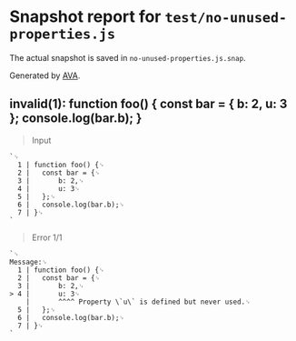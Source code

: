 # Snapshot report for `test/no-unused-properties.js`

The actual snapshot is saved in `no-unused-properties.js.snap`.

Generated by [AVA](https://avajs.dev).

## invalid(1): function foo() { const bar = { b: 2, u: 3 }; console.log(bar.b); }

> Input

    `␊
      1 | function foo() {␊
      2 | 	const bar = {␊
      3 | 		b: 2,␊
      4 | 		u: 3␊
      5 | 	};␊
      6 | 	console.log(bar.b);␊
      7 | }␊
    `

> Error 1/1

    `␊
    Message:␊
      1 | function foo() {␊
      2 | 	const bar = {␊
      3 | 		b: 2,␊
    > 4 | 		u: 3␊
        | 		^^^^ Property \`u\` is defined but never used.␊
      5 | 	};␊
      6 | 	console.log(bar.b);␊
      7 | }␊
    `
